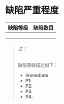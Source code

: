 # 缺陷严重程度

|缺陷等级|缺陷数目|
|--------|--------|
|||
|||
|||


> ###### 注：
> 缺陷等级描述如下：
>
> * **Immediate**:
> * **P1**:
> * **P2**:
> * **P3**:
> * **P4**:
